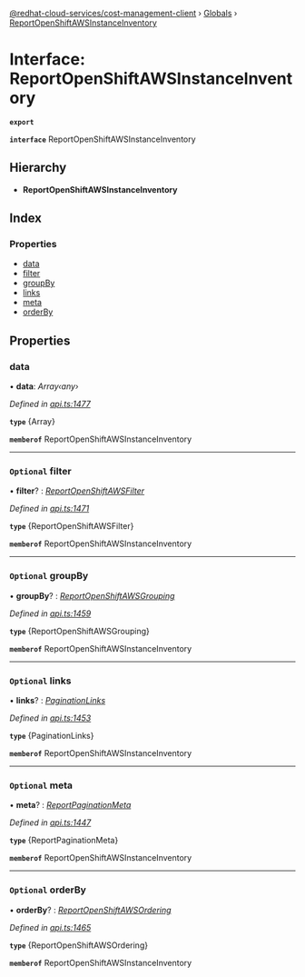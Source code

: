 [@redhat-cloud-services/cost-management-client](../README.md) › [Globals](../globals.md) › [ReportOpenShiftAWSInstanceInventory](reportopenshiftawsinstanceinventory.md)

# Interface: ReportOpenShiftAWSInstanceInventory

**`export`** 

**`interface`** ReportOpenShiftAWSInstanceInventory

## Hierarchy

* **ReportOpenShiftAWSInstanceInventory**

## Index

### Properties

* [data](reportopenshiftawsinstanceinventory.md#data)
* [filter](reportopenshiftawsinstanceinventory.md#optional-filter)
* [groupBy](reportopenshiftawsinstanceinventory.md#optional-groupby)
* [links](reportopenshiftawsinstanceinventory.md#optional-links)
* [meta](reportopenshiftawsinstanceinventory.md#optional-meta)
* [orderBy](reportopenshiftawsinstanceinventory.md#optional-orderby)

## Properties

###  data

• **data**: *Array‹any›*

*Defined in [api.ts:1477](https://github.com/RedHatInsights/javascript-clients/blob/master/packages/cost-management/api.ts#L1477)*

**`type`** {Array<any>}

**`memberof`** ReportOpenShiftAWSInstanceInventory

___

### `Optional` filter

• **filter**? : *[ReportOpenShiftAWSFilter](reportopenshiftawsfilter.md)*

*Defined in [api.ts:1471](https://github.com/RedHatInsights/javascript-clients/blob/master/packages/cost-management/api.ts#L1471)*

**`type`** {ReportOpenShiftAWSFilter}

**`memberof`** ReportOpenShiftAWSInstanceInventory

___

### `Optional` groupBy

• **groupBy**? : *[ReportOpenShiftAWSGrouping](reportopenshiftawsgrouping.md)*

*Defined in [api.ts:1459](https://github.com/RedHatInsights/javascript-clients/blob/master/packages/cost-management/api.ts#L1459)*

**`type`** {ReportOpenShiftAWSGrouping}

**`memberof`** ReportOpenShiftAWSInstanceInventory

___

### `Optional` links

• **links**? : *[PaginationLinks](paginationlinks.md)*

*Defined in [api.ts:1453](https://github.com/RedHatInsights/javascript-clients/blob/master/packages/cost-management/api.ts#L1453)*

**`type`** {PaginationLinks}

**`memberof`** ReportOpenShiftAWSInstanceInventory

___

### `Optional` meta

• **meta**? : *[ReportPaginationMeta](reportpaginationmeta.md)*

*Defined in [api.ts:1447](https://github.com/RedHatInsights/javascript-clients/blob/master/packages/cost-management/api.ts#L1447)*

**`type`** {ReportPaginationMeta}

**`memberof`** ReportOpenShiftAWSInstanceInventory

___

### `Optional` orderBy

• **orderBy**? : *[ReportOpenShiftAWSOrdering](../modules/reportopenshiftawsordering.md)*

*Defined in [api.ts:1465](https://github.com/RedHatInsights/javascript-clients/blob/master/packages/cost-management/api.ts#L1465)*

**`type`** {ReportOpenShiftAWSOrdering}

**`memberof`** ReportOpenShiftAWSInstanceInventory
